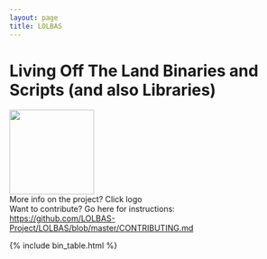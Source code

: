 ```yaml
---
layout: page
title: LOLBAS
---
```


# Living Off The Land Binaries and Scripts (and also Libraries)

<a href="https://github.com/LOLBAS-Project/LOLBAS/blob/master/README.md"><img src="https://github.com/LOLBAS-Project/LOLBAS/raw/master/Logo/LOLBAS.png" height="150"></a>
<br>
More info on the project? Click logo
<br>
Want to contribute? 
Go here for instructions:
<br>
<a href="https://github.com/LOLBAS-Project/LOLBAS/blob/master/CONTRIBUTING.md">https://github.com/LOLBAS-Project/LOLBAS/blob/master/CONTRIBUTING.md</a>

[functions]: /functions/
{% include bin_table.html %}

